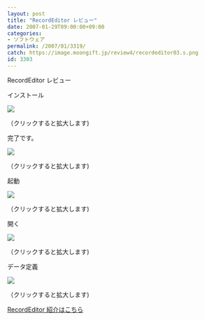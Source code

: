 ```yaml
---
layout: post
title: "RecordEditor レビュー"
date: 2007-01-29T09:00:00+09:00
categories:
- ソフトウェア
permalink: /2007/01/3319/
catch: https://image.moongift.jp/review4/recordeditor03.s.png
id: 3303
---
```

RecordEditor レビュー  
<!--more-->

インストール

  

[![](https://image.moongift.jp/review4/recordeditor01.s.png)](https://image.moongift.jp/review4/recordeditor01.png)  
  
（クリックすると拡大します)

  

完了です。

  

[![](https://image.moongift.jp/review4/recordeditor02.s.png)](https://image.moongift.jp/review4/recordeditor02.png)  
  
（クリックすると拡大します)

  

起動

  

[![](https://image.moongift.jp/review4/recordeditor03.s.png)](https://image.moongift.jp/review4/recordeditor03.png)  
  
（クリックすると拡大します)

  

開く

  

[![](https://image.moongift.jp/review4/recordeditor04.s.png)](https://image.moongift.jp/review4/recordeditor04.png)  
  
（クリックすると拡大します)

  

データ定義

  

[![](https://image.moongift.jp/review4/recordeditor05.s.png)](https://image.moongift.jp/review4/recordeditor05.png)  
  
（クリックすると拡大します)

  

[RecordEditor 紹介はこちら](http://oss.moongift.jp/intro/i-3316.html)

